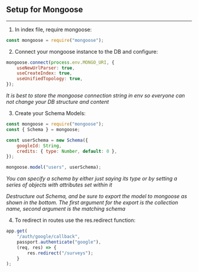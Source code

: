 ## Setup for Mongoose

---

1. In index file, require mongoose:

```javascript
const mongoose = require("mongoose");
```

2. Connect your mongoose instance to the DB and configure:

```javascript
mongoose.connect(process.env.MONGO_URI, {
    useNewUrlParser: true,
    useCreateIndex: true,
    useUnifiedTopology: true,
});
```

_It is best to store the mongoose connection string in env so everyone can not change your DB structure and content_

3. Create your Schema Models:

```javascript
const mongoose = require("mongoose");
const { Schema } = mongoose;

const userSchema = new Schema({
    googleId: String,
    credits: { type: Number, default: 0 },
});

mongoose.model("users", userSchema);
```

_You can specify a schema by either just saying its type or by setting a series of objects with attributes set within it_

_Destructure out Schema, and be sure to export the model to mongoose as shown in the bottom. The first argument for the export is the collection name, second argument is the matching schema_

4. To redirect in routes use the res.redirect function:

```javascript
app.get(
    "/auth/google/callback",
    passport.authenticate("google"),
    (req, res) => {
        res.redirect("/surveys");
    }
);
```
